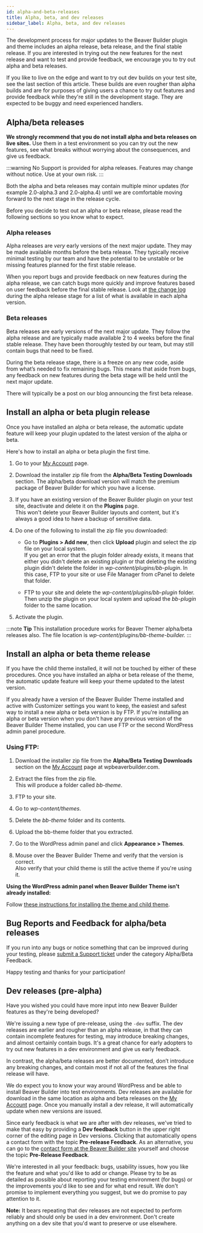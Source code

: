 ```yaml
---
id: alpha-and-beta-releases
title: Alpha, beta, and dev releases
sidebar_label: Alpha, beta, and dev releases
---
```


The development process for major updates to the Beaver Builder plugin and
theme includes an alpha release, beta release, and the final stable release.
If you are interested in trying out the new features for the next release and
want to test and provide feedback, we encourage you to try out alpha and beta
releases.

If you like to live on the edge and want to try out dev builds on your test
site, see the last section of this article. These builds are even rougher than
alpha builds and are for purposes of giving users a chance to try out features
and provide feedback while they're still in the development stage. They are
expected to be buggy and need experienced handlers.

## Alpha/beta releases

**We strongly recommend that you do not install alpha and beta releases on
live sites.** Use them in a test environment so you can try out the new
features, see what breaks without worrying about the consequences, and give us
feedback.

:::warning
No Support is provided for alpha releases. Features may change
without notice. Use at your own risk.
:::

Both the alpha and beta releases may contain multiple minor updates (for
example 2.0-alpha.3 and 2.0-alpha.4) until we are comfortable moving forward
to the next stage in the release cycle.

Before you decide to test out an alpha or beta release, please read the
following sections so you know what to expect.

### Alpha releases

Alpha releases are _very_ early versions of the next major update. They may be
made available months before the beta release. They typically receive minimal
testing by our team and have the potential to be unstable or be missing
features planned for the first stable release.

When you report bugs and provide feedback on new features during the alpha
release, we can catch bugs more quickly and improve features based on user
feedback before the final stable release. Look at [the change log](https://www.wpbeaverbuilder.com/change-logs/) during the alpha release stage for a list of what is available in each alpha version.

### Beta releases

Beta releases are early versions of the next major update. They follow the
alpha release and are typically made available 2 to 4 weeks before the final
stable release. They have been thoroughly tested by our team, but may still
contain bugs that need to be fixed.

During the beta release stage, there is a freeze on any new code, aside from
what’s needed to fix remaining bugs. This means that aside from bugs, any
feedback on new features during the beta stage will be held until the next
major update.

There will typically be a post on our blog announcing the first beta release.

## Install an alpha or beta plugin release

Once you have installed an alpha or beta release, the automatic update feature
will keep your plugin updated to the latest version of the alpha or beta.

Here's how to install an alpha or beta plugin the first time.

1. Go to your [My Account](https://www.wpbeaverbuilder.com/my-account/) page.
2. Download the installer zip file from the **Alpha/Beta Testing Downloads** section.
The alpha/beta download version will match the premium package of Beaver
Builder for which you have a license.

3. If you have an existing version of the Beaver Builder plugin on your test site, deactivate and delete it on the **Plugins** page.  
This won't delete your Beaver Builder layouts and content, but it's always a
good idea to have a backup of sensitive data.  

4. Do one of the following to install the zip file you downloaded:
   * Go to **Plugins > Add new**, then click **Upload** plugin and select the zip file on your local system.  
If you get an error that the plugin folder already exists, it means that
either you didn't delete an existing plugin or that deleting the existing
plugin didn't delete the folder in _wp-content/plugins/bb-plugin_. In this
case, FTP to your site or use File Manager from cPanel to delete that folder.

   * FTP to your site and delete the _wp-content/plugins/bb-plugin_ folder. Then unzip the plugin on your local system and upload the _bb-plugin_ folder to the same location.
5. Activate the plugin.

:::note **Tip**
This installation procedure works for Beaver Themer alpha/beta
releases also. The file location is _wp-content/plugins/bb-theme-builder._
:::

## Install an alpha or beta theme release

If you have the child theme installed, it will not be touched by either of
these procedures. Once you have installed an alpha or beta release of the
theme, the automatic update feature will keep your theme updated to the latest
version.

If you already have a version of the Beaver Builder Theme installed and active
with Customizer settings you want to keep, the easiest and safest way to
install a new alpha or beta version is by FTP. If you're installing an alpha
or beta version when you don't have any previous version of the Beaver Builder
Theme installed, you can use FTP or the second WordPress admin panel
procedure.

### Using FTP:

  1. Download the installer zip file from the **Alpha/Beta Testing Downloads** section on the [My Account](https://www.wpbeaverbuilder.com/my-account/) page at wpbeaverbuilder.com.
  2. Extract the files from the zip file.   
This will produce a folder called _bb-theme_.

  3. FTP to your site.
  4. Go to _wp-content/themes_.
  5. Delete the _bb-theme_ folder and its contents.
  6. Upload the bb-theme folder that you extracted.
  7. Go to the WordPress admin panel and click **Appearance > Themes**.
  8. Mouse over the Beaver Builder Theme and verify that the version is correct.  
Also verify that your child theme is still the active theme if you're using
it.

**Using the WordPress admin panel when Beaver Builder Theme isn't already
installed:**

Follow [these instructions for installing the theme and child theme](/bb-theme/getting-started/install-the-bb-theme-and-child-theme.md).

##  Bug Reports and Feedback for alpha/beta releases

If you run into any bugs or notice something that can be improved during your
testing, please [submit a Support ticket](https://www.wpbeaverbuilder.com/beaver-builder-support/) under the category Alpha/Beta Feedback.

Happy testing and thanks for your participation!

## Dev releases (pre-alpha)

Have you wished you could have more input into new Beaver Builder features as
they're being developed?

We're issuing a new type of pre-release, using the `-dev` suffix. The dev
releases are earlier and rougher than an alpha release, in that they can
contain incomplete features for testing, may introduce breaking changes, and
almost certainly contain bugs. It's a great chance for early adopters to try
out new features in a dev environment and give us early feedback.

In contrast, the alpha/beta releases are better documented, don’t introduce
any breaking changes, and contain most if not all of the features the final
release will have.

We do expect you to know your way around WordPress and be able to install
Beaver Builder into test environments. Dev releases are available for download
in the same location as alpha and beta releases on  the  [My Account](https://www.wpbeaverbuilder.com/my-account/) page. Once you manually install a dev release, it will automatically update when new versions are
issued.

Since early feedback is what we are after with dev releases, we've tried to
make that easy by providing a **Dev feedback** button in the upper right
corner of the editing page in Dev versions. Clicking that automatically opens
a contact form with the topic **Pre-release Feedback**. As an alternative, you
can go to the [contact form at the Beaver Builder site](https://www.wpbeaverbuilder.com/contact/) yourself and choose the topic
**Pre-Release Feedback**.

We're interested in all your feedback: bugs, usability issues, how you like
the feature and what you'd like to add or change. Please try to be as detailed
as possible about reporting your testing environment (for bugs) or the
improvements you'd like to see and for what end result. We don't promise to
implement everything you suggest, but we do promise to pay attention to it.

**Note:** It bears repeating that dev releases are not expected to perform
reliably and should only be used in a dev environment. Don't create anything
on a dev site that you'd want to preserve or use elsewhere.
